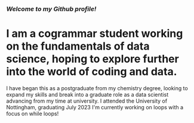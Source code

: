 ### ***Welcome to my Github profile!*** ###
# I am a cogrammar student working on the fundamentals of data science, hoping to explore further into the world of coding and data.

I have began this as a postgraduate from my chemistry degree, looking to expand my skills and break into a graduate role as a data scientist advancing from my time at university.
I attended the University of Nottingham, graduating July 2023
I'm currently working on loops with a focus on while loops!



<!--
**Adambay241/Adambay241** is a ✨ _special_ ✨ repository because its `README.md` (this file) appears on your GitHub profile.

Here are some ideas to get you started:

- 🔭 I’m currently working on ...
- 🌱 I’m currently learning ...
- 👯 I’m looking to collaborate on ...
- 🤔 I’m looking for help with ...
- 💬 Ask me about ...
- 📫 How to reach me: ...
- 😄 Pronouns: ...
- ⚡ Fun fact: ...
-->
